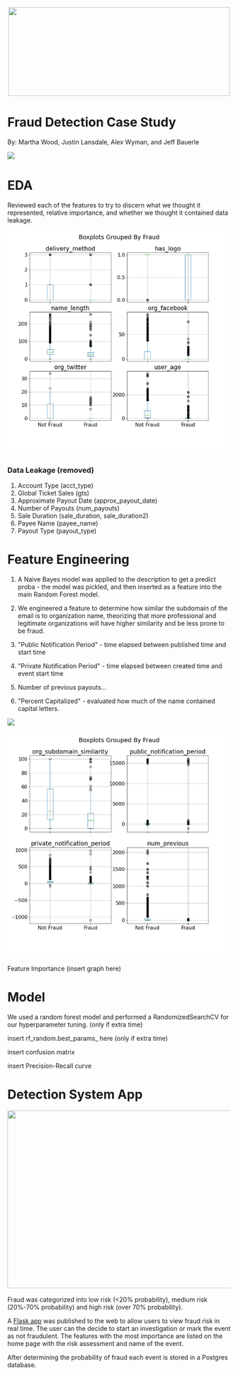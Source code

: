 <p align="center">
<img src="fraud-fraud-everywhere-l0k73s.jpg"  height="200" width="500" />
</p>

# Fraud Detection Case Study

By: Martha Wood, Justin Lansdale, Alex Wyman, and Jeff Bauerle

![](https://www.lacera.com/about_lacera/img/FraudAlert-april-2019.jpg)

<!---![](https://www.mercuryinsurance.com/assets/images/blog-images/cyber-fraud-protection.jpg)--->


# EDA

Reviewed each of the features to try to discern what we thought it represented, relative importance, and whether we thought it contained data leakage. 

![boxplots](images/boxplots.png)

### Data Leakage (removed)
1. Account Type (acct_type)
2. Global Ticket Sales (gts)
3. Approximate Payout Date (approx_payout_date)
4. Number of Payouts (num_payouts)
5. Sale Duration (sale_duration, sale_duration2)
6. Payee Name (payee_name)
7. Payout Type (payout_type)


# Feature Engineering



1. A Naive Bayes model was applied to the description to get a predict proba - the model was pickled, and then inserted as a feature into the main Random Forest model.

2. We engineered a feature to determine how similar the subdomain of the email is to organization name, theorizing that more professional and legitimate organizations will have higher similarity and be less prone to be fraud.

3. "Public Notification Period" - time elapsed between published time and start time

4. "Private Notification Period" - time elapsed between created time and event start time

5. Number of previous payouts...

6. "Percent Capitalized" - evaluated how much of the name contained capital letters. 

![](https://raw.githubusercontent.com/woodmc10/fraud-detection-case-study/master/images/cruisecontrol_fraud.png?token=AH6VOJXQ6YD5KXZZFCUTUVK7MTWYI)

![engineered_boxplots](images/boxplots_new.png)

Feature Importance (insert graph here)

# Model



We used a random forest model and performed a RandomizedSearchCV for our hyperparameter tuning. (only if extra time)

insert rf_random.best_params_ here (only if extra time)

insert confusion matrix 

insert Precision-Recall curve

# Detection System App

<p align="center">
<img src="Profit_Curve.png"  height="400" width="600" />
</p>

Fraud was categorized into low risk (<20% probability), medium risk (20%-70% probability) and high risk (over 70% probability). 

A [Flask app](http://ec2-34-213-246-20.us-west-2.compute.amazonaws.com:8105) was published to the web to allow users to view fraud risk in real time. The user can the decide to start an investigation or mark the event as not fraudulent. The features with the most importance are listed on the home page with the risk assessment and name of the event. 

After determining the probability of fraud each event is stored in a Postgres database. 





